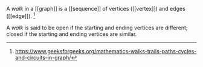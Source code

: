 A *walk* in a [[graph]] is a [[sequence]] of vertices ([[vertex]]) and edges ([[edge]]). [^1] 

A *walk* is said to be open if the starting and ending vertices are different; closed if the starting and ending vertices are similar. 

[^1]: https://www.geeksforgeeks.org/mathematics-walks-trails-paths-cycles-and-circuits-in-graph/